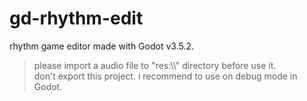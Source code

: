 # gd-rhythm-edit
 rhythm game editor made with Godot v3.5.2.
> please import a audio file to "res:\\\\" directory before use it.  
> don't export this project. i recommend to use on debug mode in Godot.
